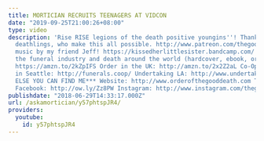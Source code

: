 ```yaml
---
title: MORTICIAN RECRUITS TEENAGERS AT VIDCON
date: "2019-09-25T21:00:26+08:00"
type: video
description: 'Rise RISE legions of the death positive youngins''! Thank you Patron
  deathlings, who make this all possible. http://www.patreon.com/thegooddeath Montage
  music by my friend Jeff! https://kissedherlittlesister.bandcamp.com/ MY BOOKS on
  the funeral industry and death around the world (hardcover, ebook, or audiobook):
  https://amzn.to/2kZpIFS Order in the UK: http://amzn.to/2x2Z2aL Co-Op Funeral Home
  in Seattle: http://funerals.coop/ Undertaking LA: http://www.undertakingla.com ***WHERE
  ELSE YOU CAN FIND ME*** Website: http://www.orderofthegooddeath.com Twitter: http://www.twitter.com/thegooddeath
  Facebook: http://ow.ly/Zz8PW Instagram: http://www.instagram.com/thegooddeath'
publishdate: "2018-06-29T14:33:17.000Z"
url: /askamortician/y57phtspJR4/
providers:
  youtube:
    id: y57phtspJR4
---
```

